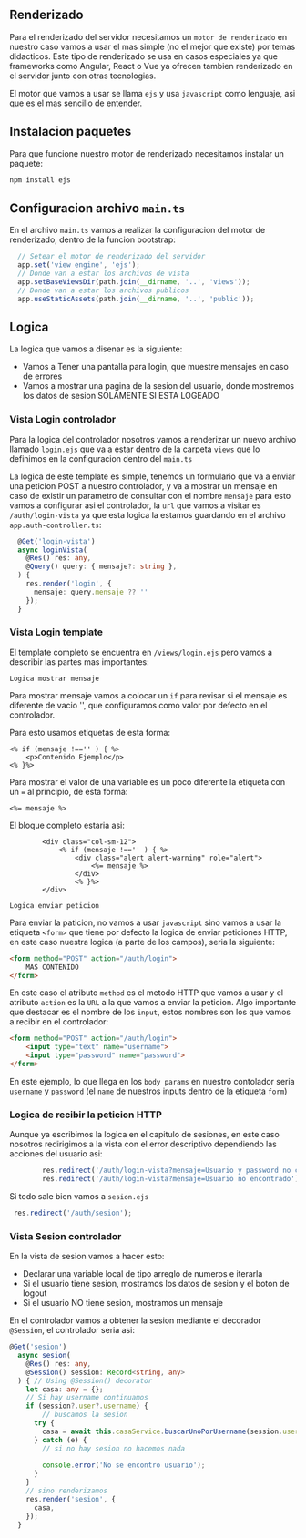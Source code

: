## Renderizado

Para el renderizado del servidor necesitamos un `motor de renderizado` en nuestro caso vamos a usar el mas simple (no el mejor que existe) por temas didacticos. Este tipo de renderizado se usa en casos especiales ya que frameworks como Angular, React o Vue ya ofrecen tambien renderizado en el servidor junto con otras tecnologias.

El motor que vamos a usar se llama `ejs` y usa `javascript` como lenguaje, asi que es el mas sencillo de entender.

## Instalacion paquetes

Para que funcione nuestro motor de renderizado necesitamos instalar un paquete:

```bash
npm install ejs
```

## Configuracion archivo `main.ts`

En el archivo `main.ts` vamos a realizar la configuracion del motor de renderizado, dentro de la funcion bootstrap:

```typescript
  // Setear el motor de renderizado del servidor
  app.set('view engine', 'ejs');
  // Donde van a estar los archivos de vista
  app.setBaseViewsDir(path.join(__dirname, '..', 'views'));
  // Donde van a estar los archivos publicos
  app.useStaticAssets(path.join(__dirname, '..', 'public'));
```

## Logica

La logica que vamos a disenar es la siguiente:

-  Vamos a Tener una pantalla para login, que muestre mensajes en caso de errores
-  Vamos a mostrar una pagina de la sesion del usuario, donde mostremos los datos de sesion SOLAMENTE SI ESTA LOGEADO

### Vista Login controlador

Para la logica del controlador nosotros vamos a renderizar un nuevo archivo llamado `login.ejs` que va a estar dentro de la carpeta `views` que lo definimos en la configuracion dentro del `main.ts`

La logica de este template es simple, tenemos un formulario que va a enviar una peticion POST a nuestro controlador, y va a mostrar un mensaje en caso de existir un parametro de consultar con el nombre `mensaje` para esto vamos a configurar asi el controlador, la `url` que vamos a visitar es `/auth/login-vista` ya que esta logica la estamos guardando en el archivo `app.auth-controller.ts`:

```typescript
  @Get('login-vista')
  async loginVista(
    @Res() res: any,
    @Query() query: { mensaje?: string },
  ) {
    res.render('login', {
      mensaje: query.mensaje ?? ''
    });
  }
```

### Vista Login template

El template completo se encuentra en `/views/login.ejs` pero vamos a describir las partes mas importantes:

`Logica mostrar mensaje`

Para mostrar mensaje vamos a colocar un `if` para revisar si el mensaje es diferente de vacio '', que configuramos como valor por defecto en el controlador.

Para esto usamos etiquetas de esta forma:

```ejs
<% if (mensaje !=='' ) { %>
    <p>Contenido Ejemplo</p>
<% }%>
```

Para mostrar el valor de una variable es un poco diferente la etiqueta con un `=` al principio, de esta forma:


```ejs
<%= mensaje %>
```

El bloque completo estaria asi:

```ejs
        <div class="col-sm-12">
            <% if (mensaje !=='' ) { %>
                <div class="alert alert-warning" role="alert">
                    <%= mensaje %>
                </div>
                <% }%>
        </div>
```

`Logica enviar peticion`

Para enviar la paticion, no vamos a usar `javascript` sino vamos a usar la etiqueta `<form>` que tiene por defecto la logica de enviar peticiones HTTP, en este caso nuestra logica (a parte de los campos), seria la siguiente:

```html
<form method="POST" action="/auth/login">
    MAS CONTENIDO
</form>
```
En este caso el atributo `method` es el metodo HTTP que vamos a usar y el atributo `action` es la `URL` a la que vamos a enviar la peticion. Algo importante que destacar es el nombre de los `input`, estos nombres son los que vamos a recibir en el controlador:

```html
<form method="POST" action="/auth/login">
    <input type="text" name="username">
    <input type="password" name="password">
</form>
```

En este ejemplo, lo que llega en los `body params` en nuestro contolador seria `username` y `password` (el `name` de nuestros inputs dentro de la etiqueta `form`)

### Logica de recibir la peticion HTTP

Aunque ya escribimos la logica en el capitulo de sesiones, en este caso nosotros redirigimos a la vista con el error descriptivo dependiendo las acciones del usuario asi:

```typescript
        res.redirect('/auth/login-vista?mensaje=Usuario y password no coinciden');
        res.redirect('/auth/login-vista?mensaje=Usuario no encontrado');
```

Si todo sale bien vamos a `sesion.ejs`

```typescript
 res.redirect('/auth/sesion');
```



### Vista Sesion controlador

En la vista de sesion vamos a hacer esto:
-  Declarar una variable local de tipo arreglo de numeros e iterarla
-  Si el usuario tiene sesion, mostramos los datos de sesion y el boton de logout
-  Si el usuario NO tiene sesion, mostramos un mensaje

En el controlador vamos a obtener la sesion mediante el decorador `@Session`, el controlador seria asi:

```typescript
@Get('sesion')
  async sesion(
    @Res() res: any,
    @Session() session: Record<string, any>
  ) { // Using @Session() decorator
    let casa: any = {};
    // Si hay username continuamos
    if (session?.user?.username) {
        // buscamos la sesion
      try {
        casa = await this.casaService.buscarUnoPorUsername(session.user.username);
      } catch (e) {
        // si no hay sesion no hacemos nada
        
        console.error('No se encontro usuario');
      }
    }
    // sino renderizamos
    res.render('sesion', {
      casa,
    });
  }
```